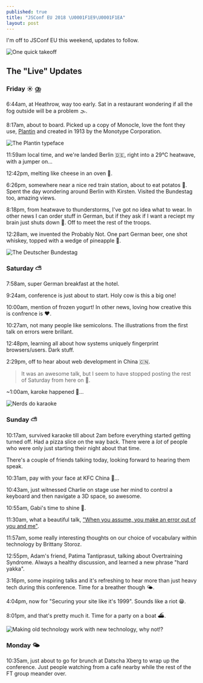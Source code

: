 ```yaml
---
published: true
title: "JSConf EU 2018 \U0001F1E9\U0001F1EA"
layout: post
---
```


I'm off to JSConf EU this weekend, updates to follow.

![One quick takeoff](https://www.ft.com/__origami/service/image/v2/images/raw/https%3A%2F%2Fmedia.giphy.com%2Fmedia%2FO3vYsqwHt1NV6%2Fgiphy.gif?source=uncomplicated.systems)

## The "Live" Updates

### Friday ☀️ ⛈️

6:44am, at Heathrow, way too early. Sat in a restaurant wondering if all the fog outside will be a problem 🌫️.

8:17am, about to board. Picked up a copy of Monocle, love the font they use, [Plantin](https://en.m.wikipedia.org/wiki/Plantin_(typeface)) and created in 1913 by the Monotype Corporation.

![The Plantin typeface](https://www.ft.com/__origami/service/image/v2/images/raw/https%3A%2F%2Flh3.googleusercontent.com%2FZPRPb0SO3sn1VSzw3alHuK_kLHfTENL9mhQ84eAuqFQIHcWcLjyFQkTt-QYIxtR5O8fC1Mf-emTiscqdGwLQhO4-3Bihn9OWBDviy5jJMatinUDngRZayNl67fDzyD8G_oU6pwgz6GCqioBSpG34UbwXVnnGlqhVH3uit5ikiBvbkWBte5lTtdduQFlek3j1LKcSc2gSpejP9QikFotpx_mArJ0vk--vLLxMm1QhJ-3RjQvdQ90T9Uhwup7YLCkR1JdybvZ_-yg-sy8Fu7NCQO2F-E_xJqyhD0XtHGVysp_Q8p8-RkwuSjYChU9N0jCgStcaM70xcIoCPF9IW2GUR4oLK_6E8wJgvEqezxOyllN0n82BETHqxdinyf_xFSIwL6XP67voeQQLOnS1PNpjrdpOu3MutPsa63DeZXicxzbhoexCEnTEhrV2GuTjKjVNUsEQETaMFsTC6AzAFugCiAVvvODFI4mXO4zE_bBu01CdIsgI8pQuuYZW8FB4puN3g0PED350cf9jwMSgko9rRDI984Vb7r3NtvgH_laelbIgqzsxA9nbLw2zJEVYhUT8Ai8IEpP0eFgGezUdebHvOXzvfRxdMMfBan5_U6P2%3Ds1442-no?source=uncomplicated.systems&width=1024)

11:59am local time, and we're landed Berlin 🇩🇪, right into a 29°C heatwave, with a jumper on...

12:42pm, melting like cheese in an oven 🧀.

6:26pm, somewhere near a nice red train station, about to eat potatos 🥔. Spent the day wondering around Berlin with Kirsten. Visited the Bundestag too, amazing views.

8:18pm, from heatwave to thunderstorms, I've got no idea what to wear. In other news I can order stuff in German, but if they ask if I want a reciept my brain just shuts down 🤷. Off to meet the rest of the troops.

12:28am, we invented the Probably Not. One part German beer, one shot whiskey, topped with a wedge of pineapple 🍍.

![The Deutscher Bundestag](https://www.ft.com/__origami/service/image/v2/images/raw/https%3A%2F%2Flh3.googleusercontent.com%2Fyh4fjVTKiTqbi3TRwm7CtTz5isl152kWJoivRqFRCxWaPzjWoXu15Y4_iyH5PncGuOSL1m1V8AJufkYVEMt3IML_G_RCEXOjI8a8Z99VllPlm7_JVMwLrEVHeUl6Oq1x6QFZibFvU7a23sAPIbzphQ2-mRJy18QgSDcOWW5_QpAWLm9ayYxphjx1SbM0cTMbl85HDzYI9zZxdhAK0M1vIjc-sWr-63-tygbil7YhliYghsRN7bIZJZjWOyhjQglZGVwB4xKqIrqmSIaUKEPbC5iQ891t1QhDYjZRU4N3kmDmayVyRxwkrd_jfXNtOBlo0Y_uJryI2YYyfptPvMj2y7dmSCQE6og2u-tkI_BNu0YKd7cDs_I2Db_pSxPyindkAuk8uGLWJIx8LAF2v8IVjV3T1gVN4MtRQxsfOzepwHH-zahBA3iVUM7SpSXo0F-EoAjMmvNZp2dt-G8KnO1BN7Qy0qfYPHqgbqjLXo5B2izu6A_PtTXRFjv0oLjmiUTh2OXogWQN3a0cVSFqrjjgKi-HqiGDa9MbqujdzCTdVzLx5SQ5H_KwX2ZkNOvFnuf9WdAJ0jUnJTZv0y38bTIkx3hgKJURNhmeEWJ6R63h%3Dw1299-h974-no?source=uncomplicated.systems&width=1024)

### Saturday ⛅

7:58am, super German breakfast at the hotel.

9:24am, conference is just about to start. Holy cow is this a big one!

10:00am, mention of frozen yogurt! In other news, loving how creative this is confrence is ♥️.

10:27am, not many people like semicolons. The illustrations from the first talk on errors were brillant.

12:48pm, learning all about how systems uniquely fingerprint browsers/users. Dark stuff.

2:29pm, off to hear about web development in China 🇨🇳.

> It was an awesome talk, but I seem to have stopped posting the rest of Saturday from here on 🤷.

~1:00am, karoke happened 🎤...

![Nerds do karaoke](https://www.ft.com/__origami/service/image/v2/images/raw/https%3A%2F%2Flh3.googleusercontent.com%2Fj6nIstgpf2jPobgWWuEKLIg_vpMl4HqwA4BsG-i_FrXhbXtgO5wm15tRBR9mwpHGPWRkPh97ZexWWiArCzXPSInP3HH1wqV1wjEe7ugJTQJ2DO6iJOBPCz2S2zblPnmzoe6PXunvc7LKcWQUg8zo-WZIA_l9A65s6OW0zp6hykHyccIGd-SvHrH6dmqwv7Uk3taqUFeAu1rW3jw3GjAqHlbLnhuu0o1N9jyLyAx3NdUzT2iCRHuXmKf6GkpVsevzl8D8_emP4L_NzduV3b5VmeEk3eSrbcP6N756k6HWC-gNaRw9ukHRWBHPl_YN2kR13iYQHI0uPewl37UE0I4UE6VBcZFx96DZsXvVbcMKYzSMGQwkTFiXIa3vJTE_UcJEtwHHeERBPkXaxMBntBvapkvUudiAGrTOQKKEBvnOm2P6Bp20kWZPYIZZ7BGHLaoqevs0ObIm_tvZHIqZTAL7Uz8OlvHeQabQx7fcauU7cOdKXfLs2gZiREyqKskLZxq7TPfVVGAq-JQaDu0tBV_UcrqoxQRSWY6N1xDvPDNv7DjRErOJvqrHuOQVbdoS7L2f91OBICJQl-VPLgW3wYO5xAUCcuSoz-0b8N_1_9aU%3Dw712-h534-no?source=uncomplicated.systems&width=1024)

### Sunday ⛅

10:17am, survived karaoke till about 2am before everything started getting turned off. Had a pizza slice on the way back. There were a _lot_ of people who were only just starting their night about that time.

There's a couple of friends talking today, looking forward to hearing them speak.

10:31am, pay with your face at KFC China 🐔...

10:43am, just witnessed Charlie on stage use her mind to control a keyboard and then navigate a 3D space, so awesome.

10:55am, Gabi's time to shine 🙌.

11:30am, what a beautiful talk, ["When you assume, you make an error out of you and me"](https://noti.st/gvonkoss/yrRoSL/when-you-assume-you-make-an-error-out-of-you-and-me).

11:57am, some really interesting thoughts on our choice of vocabulary within technology by Brittany Storoz.

12:55pm, Adam's friend, Patima Tantiprasut, talking about Overtraining Syndrome. Always a healthy discussion, and learned a new phrase "hard yakka".

3:16pm, some inspiring talks and it's refreshing to hear more than just heavy tech during this conference. Time for a breather though 🌤️.

4:04pm, now for "Securing your site like it's 1999". Sounds like a riot 😁.

8:01pm, and that's pretty much it. Time for a party on a boat ⛴️.

![Making old technology work with new technology, why not!?](https://www.ft.com/__origami/service/image/v2/images/raw/https%3A%2F%2Flh3.googleusercontent.com%2FUVHw4w6x-vuMqIEMdKWqbkXjhLWwFQTSUYy-XqSw9HPzily83Sg2FeAKrPCOSU6kGMthkVvK0pf1chPBjx2JqzmKGK0iHw9bnYrODOuw9lxA6GY67a62I2vjs25XwvGaae2V7vdHMvTMXGPFhialiOsUvGbt0Z-xI987vXyggz4-LrYbGL5M7_fESk4ULXB5TABaZJ49zdu-pvQAMlxqE22kBtIP4c-wFyXs0fjm0PgndrWaZB3wMV2g6jsTg8e5PfNapc1qtgrZXidHL_AsQkLiiG6YlogsiB8mLoxtEUZVQw0exUOl9zX2mW5xt6DCjwpOpRPqX8EYO2W3DHqAY3pglXmOreYjv_nKaiH0PnVxzNS2FSAXEfQXX1MFVp4WNADCwz1-EvEVcYW5D5l2Cq-ydtxNT9iQ7LgtMPcwQDkq8bgus_B79YrkPeleBPSTeO0cRs7lRfy7jKaedRQSPKMpntIjEv2ff5ab6IYKK73DyHCb-dQDaVMXoX7BqUb9kvxG7Vh9c0DYTmjTxOAXVB13ordXadEwePQvbakPbGwSA5WLLHvBxIkeEIdXrt-P2A2f492kOadkyYDVjhZmTaVhBDOJGNjI4nAGSwkZ%3Dw1299-h974-no?source=uncomplicated.systems&width=1024)

### Monday 🌤️

10:35am, just about to go for brunch at Datscha Xberg to wrap up the conference. Just people watching from a café nearby while the rest of the FT group meander over.
